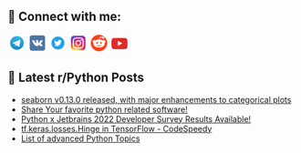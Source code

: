 ## 🔎 Connect with me:
[<img src="https://github.com/bullbesh/bullbesh/blob/main/images/Telegram.png" width="32" height="32" />](https://t.me/bullbesh)
[<img src="https://github.com/bullbesh/bullbesh/blob/main/images/VK.png" width="32" height="32" />](https://vk.com/bullbesh)
[<img src="https://github.com/bullbesh/bullbesh/blob/main/images/Twitter.png" width="32" height="32" />](https://twitter.com/bullbesh1)
[<img src="https://github.com/bullbesh/bullbesh/blob/main/images/Instagram.png" width="32" height="32" />](https://www.instagram.com/bullbesh)
[<img src="https://github.com/bullbesh/bullbesh/blob/main/images/Reddit.png" width="32" height="32" />](https://www.reddit.com/user/bullbesh)
[<img src="https://github.com/bullbesh/bullbesh/blob/main/images/YouTube.png" width="32" height="32" />](https://www.youtube.com/channel/UCtfjRs6uzgq5mfm8S06WTcg)

## 📕 Latest r/Python Posts
<!-- BLOG-POST-LIST:START -->
- [seaborn v0.13.0 released, with major enhancements to categorical plots](https://www.reddit.com/r/Python/comments/16vo9ex/seaborn_v0130_released_with_major_enhancements_to/)
- [Share Your favorite python related software!](https://www.reddit.com/r/Python/comments/16vlxwt/share_your_favorite_python_related_software/)
- [Python x Jetbrains 2022 Developer Survey Results Available!](https://www.reddit.com/r/Python/comments/16vj86g/python_x_jetbrains_2022_developer_survey_results/)
- [tf.keras.losses.Hinge in TensorFlow - CodeSpeedy](https://www.reddit.com/r/Python/comments/16vj7dk/tfkeraslosseshinge_in_tensorflow_codespeedy/)
- [List of advanced Python Topics](https://www.reddit.com/r/Python/comments/16vdylm/list_of_advanced_python_topics/)
<!-- BLOG-POST-LIST:END -->
